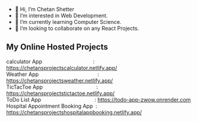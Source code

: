 - 👋 Hi, I’m Chetan Shetter
- 👀 I’m interested in Web Development.
- 🌱 I’m currently learning Computer Science.
- 💞️ I’m looking to collaborate on any React Projects.

## My Online Hosted Projects

calculator App`                   `: https://chetansprojectscalculator.netlify.app/  
Weather App`                      `: https://chetansprojectsweather.netlify.app/  
TicTacToe App`                    `: https://chetansprojectstictactoe.netlify.app/  
ToDo List App`                    `: https://todo-app-zwow.onrender.com  
Hospital Appointment Booking App` `: https://chetansprojectshospitalappbooking.netlify.app/  

<!---
ChetanS07/ChetanS07 is a ✨ special ✨ repository because its `README.md` (this file) appears on your GitHub profile.
You can click the Preview link to take a look at your changes.
--->
